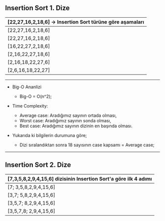 ## Insertion Sort 1. Dize

| [22,27,16,2,18,6] -> Insertion Sort türüne göre aşamaları |
| ------------------------------------------------------------------|
| [22,27,16,2,18,6] |
| [22,27,16,2,18,6] |
| [16,22,27,2,18,6] |
| [2,16,22,27,18,6] |
| [2,16,18,22,27,6] |
| [2,6,16,18,22,27] |

- - -

+ Big-O Ananlizi  
    + Big-O = O(n^2);

+ Time Complexity: 
    + Average case: Aradığımız sayının ortada olması,
    + Worst case: Aradığımız sayının sonda olması, 
    + Best case: Aradığımız sayının dizinin en başında olması. 

+ Yukarıda ki bilgilerin durumuna göre; 
    + Dizi sıralandıktan sonra 18 sayısının case kapsamı = Average case;

- - - 

## Insertion Sort 2. Dize

| [7,3,5,8,2,9,4,15,6]  dizisinin Insertion Sort'a göre ilk 4 adımı |
| ------------------------------------------------------------------|
| [7; 3,5,8,2,9,4,15,6] |
| [3,7; 5,8,2,9,4,15,6] | 
| [3,5,7; 8,2,9,4,15,6] | 
| [3,5,7,8; 2,9,4,15,6] | 

